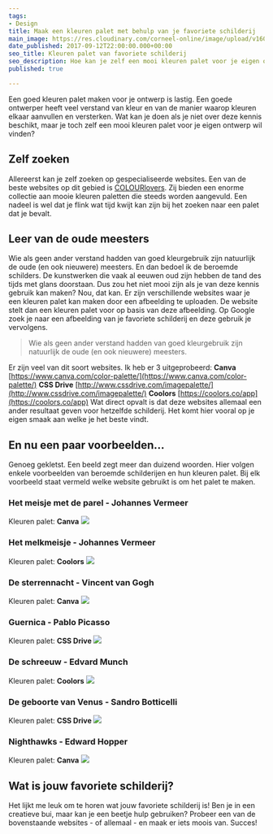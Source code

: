 ```yaml
---
tags:
- Design
title: Maak een kleuren palet met behulp van je favoriete schilderij
main_image: https://res.cloudinary.com/corneel-online/image/upload/v1603285839/corneel/favorite-painting-alt_ldiibj.jpg
date_published: 2017-09-12T22:00:00.000+00:00
seo_title: Kleuren palet van favoriete schilderij
seo_description: Hoe kan je zelf een mooi kleuren palet voor je eigen ontwerp vinden?
published: true

---
```

Een goed kleuren palet maken voor je ontwerp is lastig. Een goede ontwerper heeft veel verstand van kleur en van de manier waarop kleuren elkaar aanvullen en versterken. Wat kan je doen als je niet over deze kennis beschikt, maar je toch zelf een mooi kleuren palet voor je eigen ontwerp wil vinden?

## Zelf zoeken

Allereerst kan je zelf zoeken op gespecialiseerde websites. Een van de beste websites op dit gebied is [COLOURlovers](http://www.colourlovers.com/palettes). Zij bieden een enorme collectie aan mooie kleuren paletten die steeds worden aangevuld. Een nadeel is wel dat je flink wat tijd kwijt kan zijn bij het zoeken naar een palet dat je bevalt.

## Leer van de oude meesters

Wie als geen ander verstand hadden van goed kleurgebruik zijn natuurlijk de oude (en ook nieuwere) meesters. En dan bedoel ik de beroemde schilders. De kunstwerken die vaak al eeuwen oud zijn hebben de tand des tijds met glans doorstaan. Dus zou het niet mooi zijn als je van deze kennis gebruik kan maken? Nou, dat kan. Er zijn verschillende websites waar je een kleuren palet kan maken door een afbeelding te uploaden. De website stelt dan een kleuren palet voor op basis van deze afbeelding. Op Google zoek je naar een afbeelding van je favoriete schilderij en deze gebruik je vervolgens.

> Wie als geen ander verstand hadden van goed kleurgebruik zijn natuurlijk de oude (en ook nieuwere) meesters.

Er zijn veel van dit soort websites. Ik heb er 3 uitgeprobeerd: **Canva** [https://www.canva.com/color-palette/](https://www.canva.com/color-palette/) **CSS Drive** [http://www.cssdrive.com/imagepalette/](http://www.cssdrive.com/imagepalette/) **Coolors** [https://coolors.co/app](https://coolors.co/app) Wat direct opvalt is dat deze websites allemaal een ander resultaat geven voor hetzelfde schilderij. Het komt hier vooral op je eigen smaak aan welke je het beste vindt.

## En nu een paar voorbeelden...

Genoeg gekletst. Een beeld zegt meer dan duizend woorden. Hier volgen enkele voorbeelden van beroemde schilderijen en hun kleuren palet. Bij elk voorbeeld staat vermeld welke website gebruikt is om het palet te maken.

### Het meisje met de parel - Johannes Vermeer

Kleuren palet: **Canva** ![](https://www.corneelonline.nl/wp-content/uploads/2017/08/meisje-met-de-parel.jpg)

### Het melkmeisje - Johannes Vermeer

Kleuren palet: **Coolors** ![](https://www.corneelonline.nl/wp-content/uploads/2017/08/melkmeisje.jpg)

### De sterrennacht - Vincent van Gogh

Kleuren palet: **Canva** ![](https://www.corneelonline.nl/wp-content/uploads/2017/08/sterrennacht.jpg)

### Guernica - Pablo Picasso

Kleuren palet: **CSS Drive** ![](https://www.corneelonline.nl/wp-content/uploads/2017/08/guerica.jpg)

### De schreeuw - Edvard Munch

Kleuren palet: **Coolors** ![](https://www.corneelonline.nl/wp-content/uploads/2017/08/schreeuw.jpg)

### De geboorte van Venus - Sandro Botticelli

Kleuren palet: **CSS Drive** ![](https://www.corneelonline.nl/wp-content/uploads/2017/08/geboorte-van-venus.jpg)

### Nighthawks - Edward Hopper

Kleuren palet: **Canva** ![](https://www.corneelonline.nl/wp-content/uploads/2017/08/nighthawks.jpg)

## Wat is jouw favoriete schilderij?

Het lijkt me leuk om te horen wat jouw favoriete schilderij is! Ben je in een creatieve bui, maar kan je een beetje hulp gebruiken? Probeer een van de bovenstaande websites - of allemaal - en maak er iets moois van. Succes!